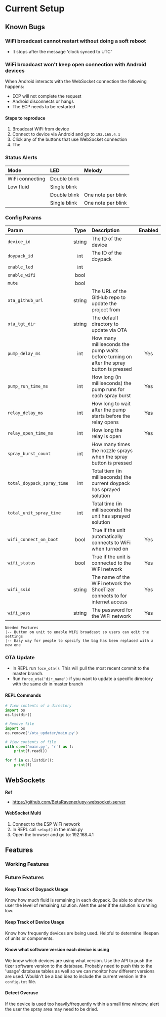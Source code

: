 # Current Setup

## Known Bugs

### WiFi broadcast cannot restart without doing a soft reboot
   * It stops after the message 'clock synced to UTC'

### WiFi broadcast won't keep open connection with Android devices
When Android interacts with the WebSocket connection the following happens:
* ECP will not complete the request
* Android disconnects or hangs
* The ECP needs to be restarted

#### Steps to reproduce
1. Broadcast WiFi from device
2. Connect to device via Android and go to `192.168.4.1`
3. Click any of the buttons that use WebSocket connection
4. The

### Status Alerts


| Mode            | LED          | Melody             |
|:----------------|:-------------|:-------------------|
| WiFi connecting | Double blink |                    |
| Low fluid       | Single blink |                    |
|                 | Double blink | One note per blink |
|                 | Single blink | One note per blink |

### Config Params

| Param                       |  Type  | Description                                                                              | Enabled |
|:----------------------------|:------:|:-----------------------------------------------------------------------------------------|:-------:|
| `device_id`                 | string | The ID of the device                                                                     |         |
| `doypack_id`                |  int   | The ID of the doypack                                                                    |         |
| `enable_led`                |  int   |                                                                                          |         |
| `enable_wifi`               |  bool  |                                                                                          |         |
| `mute`                      |  bool  |                                                                                          |         |
| `ota_github_url`            | string | The URL of the GitHub repo to update the project from                                    |         |
| `ota_tgt_dir`               | string | The default directory to update via OTA                                                  |         |
| `pump_delay_ms`             |  int   | How many milliseconds the pump waits before turning on after the spray button is pressed |   Yes   |
| `pump_run_time_ms`          |  int   | How long (in milliseconds) the pump runs for each spray burst                            |   Yes   |
| `relay_delay_ms`            |  int   | How long to wait after the pump starts before the relay opens                            |   Yes   |
| `relay_open_time_ms`        |  int   | How long the relay is open                                                               |   Yes   |
| `spray_burst_count`         |  int   | How many times the nozzle sprays when the spray button is pressed                        |         |
| `total_doypack_spray_time ` |  int   | Total tiem (in milliseconds) the current doypack has sprayed solution                    |         |
| `total_unit_spray_time`     |  int   | Total time (in milliseconds) the unit has sprayed solution                               |         |
| `wifi_connect_on_boot`      |  bool  | True if the unit automatically connects to WiFi when turned on                           |   Yes   |
| `wifi_status`               |  bool  | True if the unit is connected to the WiFi network                                        |   Yes   |
| `wifi_ssid`                 | string | The name of the WiFi network the ShoeTizer connects to for internet access               |   Yes   |
| `wifi_pass`                 | string | The password for the WiFi network                                                        |   Yes   |


```
Needed Features
|-- Button on unit to enable WiFi broadcast so users can edit the settings
|-- Easy way for people to specify the bag has been replaced with a new one
```



### OTA Update
* In REPL run `foce_ota()`.  This will pull the most recent commit to the master branch.
* Run `force_ota('dir_name')` if you want to update a specific directory with the same dir in master branch



#### REPL Commands
```python
# View contents of a directory
import os
os.listdir()

# Remove file
import os
os.remove('/ota_updater/main.py')

# View contents of file
with open('main.py', 'r') as f:
    print(f.read())
    
for f in os.listdir():
    print(f)
```



## WebSockets

**Ref**
* https://github.com/BetaRavener/upy-websocket-server

#### WebSocket Multi
1. Connect to the ESP WiFi network
2. In REPL call `setup()` in the main.py
3. Open the browser and go to: 192.168.4.1



## Features

### Working Features


### Future Features

#### Keep Track of Doypack Usage
Know how much fluid is remaining in each doypack.  Be able to show the user the level of
remaining solution.  Alert the user if the solution is running low.

#### Keep Track of Device Usage
Know how frequently devices are being used.  Helpful to determine lifespan of units or
components.

#### Know what software version each device is using
We know which devices are using what version.  Use the API to push the tizer software version to the database.
Probably need to push this to the 'usage' database tables as well so we can monitor how different versions
are used.  Wouldn't be a bad idea to include the current version in the `config.txt` file.

#### Detect Overuse
If the device is used too heavily/frequently within a small time window, alert the
user the spray area may need to be dried.
